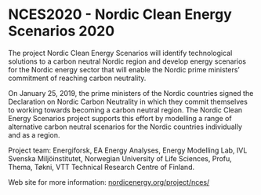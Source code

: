 # NCES2020 - Nordic Clean Energy Scenarios 2020

The project Nordic Clean Energy Scenarios will identify technological solutions to a carbon neutral Nordic region and develop energy scenarios for the Nordic energy sector that will enable the Nordic prime ministers’ commitment of reaching carbon neutrality.

On January 25, 2019, the prime ministers of the Nordic countries signed the Declaration on Nordic Carbon Neutrality in which they commit themselves to working towards becoming a carbon neutral region. The Nordic Clean Energy Scenarios project supports this effort by modelling a range of alternative carbon neutral scenarios for the Nordic countries individually and as a region.

Project team:
Energiforsk, EA Energy Analyses, Energy Modelling Lab, IVL Svenska Miljöinstitutet, Norwegian University of Life Sciences, Profu, Thema, Tøkni, VTT Technical Research Centre of Finland.

Web site for more information: [nordicenergy.org/project/nces/](https://www.nordicenergy.org/project/nces/)  
